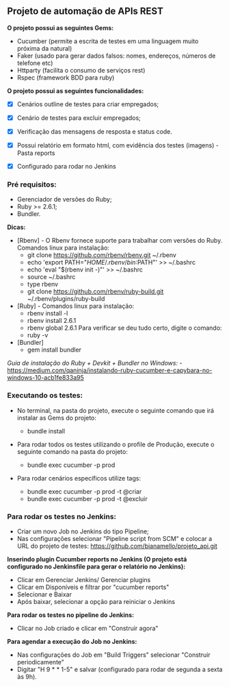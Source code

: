 ## Projeto de automação de APIs REST

**O projeto possui as seguintes Gems:**

- Cucumber (permite a escrita de testes em uma linguagem muito próxima da natural)
- Faker (usado para gerar dados falsos: nomes, endereços, números de telefone etc)
- Httparty (facilita o consumo de serviços rest)
- Rspec (framework BDD para ruby)

**O projeto possui as seguintes funcionalidades:**
- [x] Cenários outline de testes para criar empregados;
- [x] Cenário de testes para excluir empregados;
- [x] Verificação das mensagens de resposta e status code.
- [x] Possui relatório em formato html, com evidência dos testes (imagens) - Pasta reports
- [x] Configurado para rodar no Jenkins


### Pré requisitos:

- Gerenciador de versões do Ruby;
- Ruby >= 2.6.1;
- Bundler.

**Dicas:**

- [Rbenv] - O Rbenv fornece suporte para trabalhar com versões do Ruby. Comandos linux para instalação:
	- git clone https://github.com/rbenv/rbenv.git ~/.rbenv
	- echo 'export PATH="$HOME/.rbenv/bin:$PATH"' >> ~/.bashrc
	- echo 'eval "$(rbenv init -)"' >> ~/.bashrc
	- source ~/.bashrc
	- type rbenv
	- git clone https://github.com/rbenv/ruby-build.git ~/.rbenv/plugins/ruby-build
- [Ruby] - Comandos linux para instalação:
	- rbenv install -l
	- rbenv install 2.6.1
	- rbenv global 2.6.1
	Para verificar se deu tudo certo, digite o comando:
	- ruby -v
- [Bundler]
	- gem install bundler

*Guia de instalação do Ruby + Devkit + Bundler no Windows:*
	- https://medium.com/qaninja/instalando-ruby-cucumber-e-capybara-no-windows-10-acb1fe833a95


### Executando os testes:

- No terminal, na pasta do projeto, execute o seguinte comando que irá instalar as Gems do projeto:
	- bundle install

- Para rodar todos os testes utilizando o profile de Produção, execute o seguinte comando na pasta do projeto:
	- bundle exec cucumber -p prod

- Para rodar cenários específicos utilize tags:
	- bundle exec cucumber -p prod -t @criar
    - bundle exec cucumber -p prod -t @excluir


### Para rodar os testes no Jenkins:

- Criar um novo Job no Jenkins do tipo Pipeline;
- Nas configurações selecionar "Pipeline script from SCM" e colocar a URL do projeto de testes: https://github.com/bianamello/projeto_api.git

**Inserindo plugin Cucumber reports no Jenkins (O projeto está configurado no Jenkinsfile para gerar o relatório no Jenkins):**
- Clicar em Gerenciar Jenkins/ Gerenciar plugins
- Clicar em Disponíveis e filtrar por "cucumber reports"
- Selecionar e Baixar
- Após baixar, selecionar a opção para reiniciar o Jenkins

**Para rodar os testes no pipeline do Jenkins:**
- Clicar no Job criado e clicar em "Construir agora"

**Para agendar a execução do Job no Jenkins:**
- Nas configurações do Job em "Build Triggers" selecionar "Construir periodicamente"
- Digitar "H 9 * * 1-5" e salvar (configurado para rodar de segunda a sexta às 9h). 